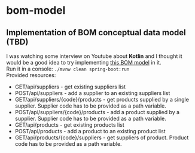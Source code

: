 # bom-model
## Implementation of BOM conceptual data model (TBD)
I was watching some interview on Youtube about __Kotlin__ and I thought it would be a good idea to try implementing [this BOM model](http://www.databaseanswers.org/data_models/bom/index.htm) in it.<br>
Run it in a console: `./mvnw clean spring-boot:run` <br>
Provided resources:
- GET/api/suppliers - get existing suppliers list
- POST/api/suppliers - add a supplier to an existing suppliers list
- GET/api/suppliers/{code}/products - get products supplied by a single supplier. Supplier code has to be provided as a path variable.
- POST/api/suppliers/{code}/products - add a product supplied by a supplier. Supplier code has to be provided as a path variable.
- GET/api/products - get existing products list
- POST/api/products - add a product to an existing product list
- GET/api/products/{code}/suppliers - get suppliers of product. Product code has to be provided as a path variable.